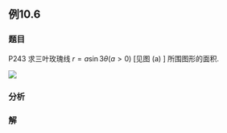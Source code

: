 ## 例10.6
### 题目
P243 求三叶玫瑰线 $r = a\sin {3\theta }( {a > 0})$ [见图 (a) ] 所围图形的面积.

![](https://img.hwenyi.live/202407011236670.webp)
### 分析

### 解
